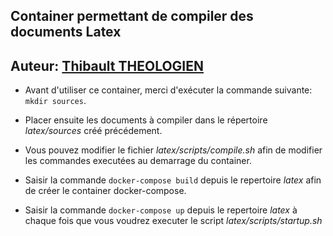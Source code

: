 ## Container permettant de compiler des documents Latex

## Auteur: [Thibault THEOLOGIEN](https://github.com/MacBootglass)

* Avant d'utiliser ce container, merci d'exécuter la commande suivante: `mkdir sources`.

* Placer ensuite les documents à compiler dans le répertoire _latex/sources_ créé précédement.

* Vous pouvez modifier le fichier _latex/scripts/compile.sh_ afin de modifier les commandes executées au demarrage du container.

* Saisir la commande `docker-compose build` depuis le repertoire _latex_ afin de créer le container docker-compose.

* Saisir la commande `docker-compose up` depuis le repertoire _latex_ à chaque fois que vous voudrez executer le script _latex/scripts/startup.sh_
